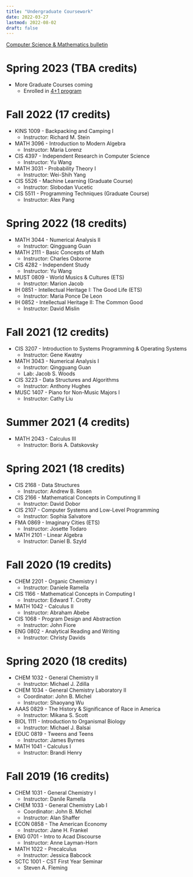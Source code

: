 ```yaml
---
title: "Undergraduate Coursework"
date: 2022-03-27
lastmod: 2022-08-02
draft: false
---
```

[Computer Science & Mathematics bulletin](https://bulletin.temple.edu/undergraduate/science-technology/computer-information-science/mathematics-computer-science-bs/#requirementstext)


# Spring 2023 (TBA credits)
* More Graduate Courses coming
  * Enrolled in [4+1 program](https://bulletin.temple.edu/graduate/scd/cst/computational-data-science-ms/#programrequirementstext) 


# Fall 2022 (17 credits) 
* KINS 1009 - Backpacking and Camping I
  * Instructor: Richard M. Stein
* MATH 3096 - Introduction to Modern Algebra
  * Instructor: Maria Lorenz
* CIS 4397 - Independent Research in Computer Science
  * Instructor: Yu Wang
* MATH 3031 - Probability Theory I
  * Instructor: Wei-Shih Yang
* CIS 5526 - Machine Learning (Graduate Course)
  * Instructor: Slobodan Vucetic
* CIS 5511 - Programming Techniques (Graduate Course)
  * Instructor: Alex Pang


# Spring 2022 (18 credits)
* MATH 3044 - Numerical Analysis II
  * Instructor: Qingguang Guan
* MATH 2111 - Basic Concepts of Math
  * Instructor: Charles Osborne
* CIS 4282 - Independent Study
  * Instructor: Yu Wang
* MUST 0809 - World Musics & Cultures (ETS)
  * Instructor: Marion Jacob
* IH 0851 - Intellectual Heritage I: The Good Life (ETS)
  * Instructor: Maria Ponce De Leon
* IH 0852 - Intellectual Heritage II: The Common Good	
  * Instructor: David Mislin

# Fall 2021 (12 credits)
* CIS 3207 - Introduction to Systems Programming & Operating Systems
  * Instructor: Gene Kwatny
* MATH 3043 - Numerical Analysis I
  * Instructor: Qingguang Guan
  * Lab: Jacob S. Woods
* CIS 3223 - Data Structures and Algorithms
  * Instructor: Anthony Hughes
* MUSC 1407 - Piano for Non-Music Majors I
  * Instructor: Cathy Liu

# Summer 2021 (4 credits)
* MATH 2043 - Calculus III
  * Instructor: Boris A. Datskovsky

# Spring 2021 (18 credits)
* CIS 2168 - Data Structures
  * Instructor: Andrew B. Rosen
* CIS 2166 - Mathematical Concepts in Computinng II
  * Instructor: David Dobor
* CIS 2107 - Computer Systems and Low-Level Programming
  * Instructor: Sophia Salvatore
* FMA 0869 - Imaginary Cities (ETS)
  * Instructor: Josette Todaro
* MATH 2101 - Linear Algebra	
  * Instructor: Daniel B. Szyld

# Fall 2020 (19 credits)
* CHEM 2201 - Organic Chemistry I
  * Instructor: Daniele Ramella
* CIS 1166 - Mathematical Concepts in Computing I	
  * Instructor: Edward T. Crotty
* MATH 1042 - Calculus II
  * Instructor: Abraham Abebe
* CIS 1068 - Program Design and Abstraction
  * Instructor: John Fiore
* ENG 0802 - Analytical Reading and Writing
  * Instructor: Christy Davids
  

# Spring 2020 (18 credits)
* CHEM 1032 - General Chemistry II	
  * Instructor: Michael J. Zdilla
* CHEM 1034 - General Chemistry Laboratory II
  * Coordinator: John B. Michel
  * Instructor: Shaoyang Wu
* AAAS 0829 - The History & Significance of Race in America	
  * Instructor: Mikana S. Scott
* BIOL 1111 - Introduction to Organismal Biology
  * Instructor: Michael J. Balsai
* EDUC 0819 - Tweens and Teens
  * Instructor: James Byrnes
* MATH 1041 - Calculus I	
  * Instructor: Brandi Henry

# Fall 2019 (16 credits)
* CHEM 1031 - General Chemistry I
  * Instructor: Danile Ramella
* CHEM 1033 - General Chemistry Lab I
  * Coordinator: John B. Michel
  * Instructor: Alan Shaffer
* ECON 0858 - The American Economy
  * Instructor: Jane H. Frankel
* ENG 0701 - Intro to Acad Discourse
  * Instructor: Anne Layman-Horn
* MATH 1022 - Precalculus
  * Instructor: Jessica Babcock
* SCTC 1001 - CST First Year Seminar
  * Steven A. Fleming